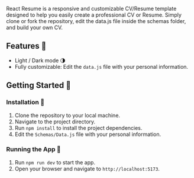
React Resume is a responsive and customizable CV/Resume template designed to help you easily create a professional CV or Resume. Simply clone or fork the repository, edit the data.js file inside the schemas folder, and build your own CV.

## Features 🌟

- Light / Dark mode 🌗
- Fully customizable: Edit the `data.js` file with your personal information.

## Getting Started 🚀

### Installation 🔧

1. Clone the repository to your local machine.
2. Navigate to the project directory.
3. Run `npm install` to install the project dependencies.
4. Edit the `Schemas/Data.js` file with your personal information.

### Running the App 🏃

1. Run `npm run dev` to start the app.
2. Open your browser and navigate to `http://localhost:5173`.
